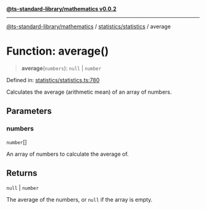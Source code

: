 [**@ts-standard-library/mathematics v0.0.2**](../../../README.md)

***

[@ts-standard-library/mathematics](../../../README.md) / [statistics/statistics](../README.md) / average

# Function: average()

> **average**(`numbers`): `null` \| `number`

Defined in: [statistics/statistics.ts:780](https://github.com/gabaudette/ts-stdlib/blob/725aff52e6f28b9942b278b955914b3ace9f325c/packages/mathematics/src/statistics/statistics.ts#L780)

Calculates the average (arithmetic mean) of an array of numbers.

## Parameters

### numbers

`number`[]

An array of numbers to calculate the average of.

## Returns

`null` \| `number`

The average of the numbers, or `null` if the array is empty.
